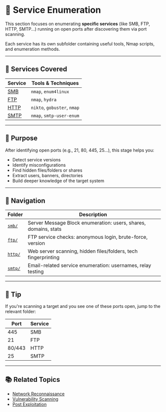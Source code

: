 # 🔎 Service Enumeration

This section focuses on enumerating **specific services** (like SMB, FTP, HTTP, SMTP...) running on open ports after discovering them via port scanning.

Each service has its own subfolder containing useful tools, Nmap scripts, and enumeration methods.

---

## 📁 Services Covered

| Service | Tools & Techniques |
|--------|---------------------|
| [SMB](./smb/) | `nmap`, `enum4linux` |
| [FTP](./ftp/) | `nmap`, `hydra` |
| [HTTP](./http/) | `nikto`, `gobuster`, `nmap` |
| [SMTP](./smtp/) | `nmap`, `smtp-user-enum` |

---

## 🎯 Purpose

After identifying open ports (e.g., 21, 80, 445, 25...), this stage helps you:

- Detect service versions
- Identify misconfigurations
- Find hidden files/folders or shares
- Extract users, banners, directories
- Build deeper knowledge of the target system

---

## 🧭 Navigation

| Folder | Description |
|--------|-------------|
| [`smb/`](./smb/) | Server Message Block enumeration: users, shares, domains, stats |
| [`ftp/`](./ftp/) | FTP service checks: anonymous login, brute-force, version |
| [`http/`](./http/) | Web server scanning, hidden files/folders, tech fingerprinting |
| [`smtp/`](./smtp/) | Email-related service enumeration: usernames, relay testing |

---

## 📌 Tip

If you're scanning a target and you see one of these ports open, jump to the relevant folder:

| Port | Service |
|------|---------|
| 445  | SMB     |
| 21   | FTP     |
| 80/443 | HTTP |
| 25   | SMTP    |

---

## 📚 Related Topics

- [Network Reconnaissance](../network-reconnaissance/)
- [Vulnerability Scanning](../vulnerability-scanning/)
- [Post Exploitation](../post-exploitation/)
